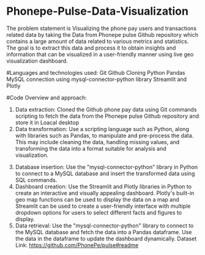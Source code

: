# Phonepe-Pulse-Data-Visualization
The problem statement is Visualizing the phone pay users and transactions related data by taking the Data from Phonepe pulse Github repository which contains a large amount of data related to various metrics and statistics. The goal is to extract this data and process it to obtain insights and information that can be visualized in a user-friendly manner using live geo visualization dashboard.

#Languages and technologies used:
Git
Github Cloning 
Python
Pandas
MySQL connection using mysql-connector-python library
Streamlit and Plotly

#Code Overview and approach:

1) Data extraction: Cloned the Github phone pay data using Git commands scripting to fetch the data from the Phonepe pulse Github repository and store it in Loacal desktop
2) Data transformation: Use a scripting language such as Python, along with
libraries such as Pandas, to manipulate and pre-process the data. This may
include cleaning the data, handling missing values, and transforming the data
into a format suitable for analysis and visualization.
3. Database insertion: Use the "mysql-connector-python" library in Python to
connect to a MySQL database and insert the transformed data using SQL
commands.
4. Dashboard creation: Use the Streamlit and Plotly libraries in Python to create
an interactive and visually appealing dashboard. Plotly's built-in geo map
functions can be used to display the data on a map and Streamlit can be used
to create a user-friendly interface with multiple dropdown options for users to
select different facts and figures to display.
5. Data retrieval: Use the "mysql-connector-python" library to connect to the
MySQL database and fetch the data into a Pandas dataframe. Use the data in
the dataframe to update the dashboard dynamically.
Dataset Link: https://github.com/PhonePe/pulse#readme
